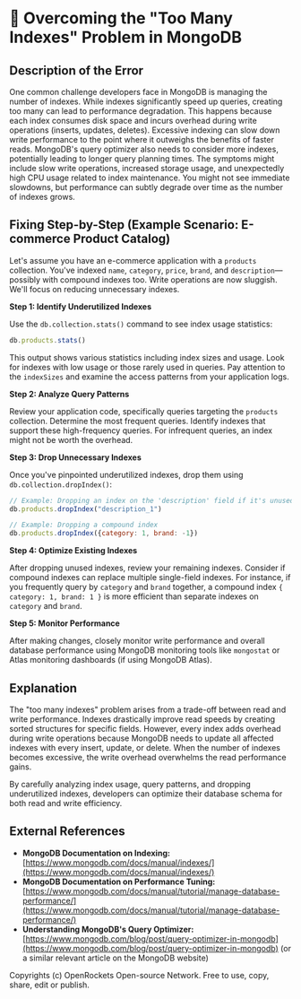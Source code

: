 # 🐞 Overcoming the "Too Many Indexes" Problem in MongoDB


## Description of the Error

One common challenge developers face in MongoDB is managing the number of indexes.  While indexes significantly speed up queries, creating too many can lead to performance degradation.  This happens because each index consumes disk space and incurs overhead during write operations (inserts, updates, deletes).  Excessive indexing can slow down write performance to the point where it outweighs the benefits of faster reads.  MongoDB's query optimizer also needs to consider more indexes, potentially leading to longer query planning times.  The symptoms might include slow write operations, increased storage usage, and unexpectedly high CPU usage related to index maintenance.  You might not see immediate slowdowns, but performance can subtly degrade over time as the number of indexes grows.

## Fixing Step-by-Step (Example Scenario: E-commerce Product Catalog)

Let's assume you have an e-commerce application with a `products` collection.  You've indexed `name`, `category`, `price`, `brand`, and `description`—possibly with compound indexes too.  Write operations are now sluggish.  We'll focus on reducing unnecessary indexes.


**Step 1: Identify Underutilized Indexes**

Use the `db.collection.stats()` command to see index usage statistics:

```javascript
db.products.stats()
```

This output shows various statistics including index sizes and usage.  Look for indexes with low usage or those rarely used in queries.  Pay attention to the `indexSizes` and examine the access patterns from your application logs.

**Step 2: Analyze Query Patterns**

Review your application code, specifically queries targeting the `products` collection.  Determine the most frequent queries.  Identify indexes that support these high-frequency queries.  For infrequent queries,  an index might not be worth the overhead.


**Step 3: Drop Unnecessary Indexes**

Once you've pinpointed underutilized indexes, drop them using `db.collection.dropIndex()`:

```javascript
// Example: Dropping an index on the 'description' field if it's unused
db.products.dropIndex("description_1")

// Example: Dropping a compound index
db.products.dropIndex({category: 1, brand: -1})

```

**Step 4:  Optimize Existing Indexes**

After dropping unused indexes,  review your remaining indexes. Consider if compound indexes can replace multiple single-field indexes.  For instance, if you frequently query by `category` and `brand` together, a compound index `{ category: 1, brand: 1 }` is more efficient than separate indexes on `category` and `brand`.

**Step 5: Monitor Performance**

After making changes, closely monitor write performance and overall database performance using MongoDB monitoring tools like `mongostat` or Atlas monitoring dashboards (if using MongoDB Atlas).


## Explanation

The "too many indexes" problem arises from a trade-off between read and write performance.  Indexes drastically improve read speeds by creating sorted structures for specific fields. However, every index adds overhead during write operations because MongoDB needs to update all affected indexes with every insert, update, or delete.  When the number of indexes becomes excessive, the write overhead overwhelms the read performance gains.

By carefully analyzing index usage, query patterns, and dropping underutilized indexes,  developers can optimize their database schema for both read and write efficiency.


## External References

* **MongoDB Documentation on Indexing:** [https://www.mongodb.com/docs/manual/indexes/](https://www.mongodb.com/docs/manual/indexes/)
* **MongoDB Documentation on Performance Tuning:** [https://www.mongodb.com/docs/manual/tutorial/manage-database-performance/](https://www.mongodb.com/docs/manual/tutorial/manage-database-performance/)
* **Understanding MongoDB's Query Optimizer:**  [https://www.mongodb.com/blog/post/query-optimizer-in-mongodb](https://www.mongodb.com/blog/post/query-optimizer-in-mongodb) (or a similar relevant article on the MongoDB website)

Copyrights (c) OpenRockets Open-source Network. Free to use, copy, share, edit or publish.

